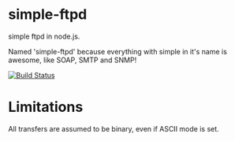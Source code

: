 # simple-ftpd
simple ftpd in node.js.

Named 'simple-ftpd' because everything with simple in it's name is awesome, like SOAP, SMTP and SNMP!

[![Build Status](https://travis-ci.org/henrikolsson/simple-ftpd.svg)](https://travis-ci.org/henrikolsson/simple-ftpd)

# Limitations

All transfers are assumed to be binary, even if ASCII mode is set.
